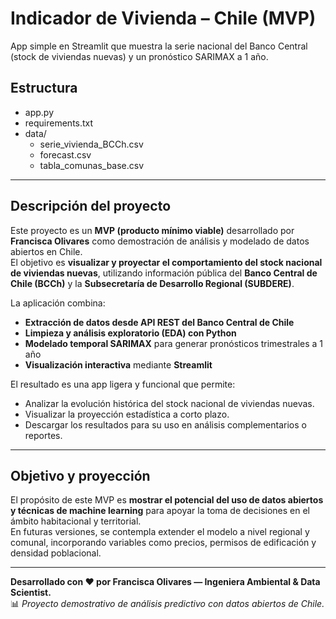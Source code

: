 # Indicador de Vivienda – Chile (MVP)

App simple en Streamlit que muestra la serie nacional del Banco Central
(stock de viviendas nuevas) y un pronóstico SARIMAX a 1 año.

## Estructura
- app.py
- requirements.txt
- data/
    - serie_vivienda_BCCh.csv
    - forecast.csv
    - tabla_comunas_base.csv
 ---

## Descripción del proyecto

Este proyecto es un **MVP (producto mínimo viable)** desarrollado por **Francisca Olivares** como demostración de análisis y modelado de datos abiertos en Chile.  
El objetivo es **visualizar y proyectar el comportamiento del stock nacional de viviendas nuevas**, utilizando información pública del **Banco Central de Chile (BCCh)** y la **Subsecretaría de Desarrollo Regional (SUBDERE)**.

La aplicación combina:
- **Extracción de datos desde API REST del Banco Central de Chile**  
- **Limpieza y análisis exploratorio (EDA) con Python**  
- **Modelado temporal SARIMAX** para generar pronósticos trimestrales a 1 año  
- **Visualización interactiva** mediante **Streamlit**

El resultado es una app ligera y funcional que permite:
- Analizar la evolución histórica del stock nacional de viviendas nuevas.  
- Visualizar la proyección estadística a corto plazo.  
- Descargar los resultados para su uso en análisis complementarios o reportes.

---

## Objetivo y proyección

El propósito de este MVP es **mostrar el potencial del uso de datos abiertos y técnicas de machine learning** para apoyar la toma de decisiones en el ámbito habitacional y territorial.  
En futuras versiones, se contempla extender el modelo a nivel regional y comunal, incorporando variables como precios, permisos de edificación y densidad poblacional.

---

**Desarrollado con ❤️ por Francisca Olivares — Ingeniera Ambiental & Data Scientist.**  
📊 *Proyecto demostrativo de análisis predictivo con datos abiertos de Chile.*
